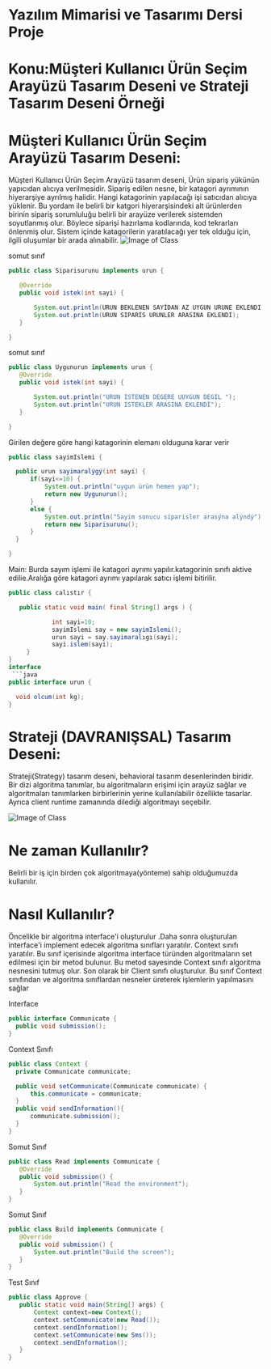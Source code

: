 # Yazılım Mimarisi ve Tasarımı Dersi Proje

# Konu:Müşteri Kullanıcı Ürün Seçim Arayüzü Tasarım Deseni ve Strateji Tasarım Deseni Örneği
  
# Müşteri Kullanıcı Ürün Seçim Arayüzü Tasarım Deseni:
  Müşteri Kullanıcı Ürün Seçim Arayüzü tasarım deseni, Ürün sipariş yükünün yapıcıdan alıcıya verilmesidir. Sipariş edilen nesne, bir katagori ayrımının hiyerarşiye ayrılmış halidir. Hangi katagorinin yapılacağı işi satıcıdan alıcıya yüklenir. Bu yordam ile belirli bir katgori hiyerarşisindeki alt ürünlerden birinin sipariş sorumluluğu belirli bir arayüze verilerek sistemden soyutlanmış olur. Böylece siparişi hazırlama kodlarında, kod tekrarları önlenmiş olur. Sistem içinde katagorilerin yaratılacağı yer tek olduğu için, ilgili oluşumlar bir arada alınabilir.
 ![Image of Class](https://github.com/omurgnr/TasarimDeseniProje/blob/master/urunclass.png)
 
 
 somut sınıf
 ```java
public class Siparisurunu implements urun {

	@Override
	public void istek(int sayi) {

		System.out.println(URUN BEKLENEN SAYİDAN AZ UYGUN URUNE EKLENDI !!! );
		System.out.println(URUN SIPARIS URUNLER ARASINA EKLENDI);
	}

}
```
somut sınıf
 ```java
public class Uygunurun implements urun {
	@Override
	public void istek(int sayi) {

		System.out.println("URUN ISTENEN DEGERE UUYGUN DEGIL ");
		System.out.println("URUN ISTEKLER ARASINA EKLENDİ");
	}

}
 ```
 Girilen değere göre hangi katagorinin elemanı olduguna karar verir 
  ```java
public class sayimIslemi {

	public urun sayimaralýgý(int sayi) {
		if(sayi<=10) {
			System.out.println("uygun ürün hemen yap");
			return new Uygunurun();
		}
		else {
			System.out.println("Sayim sonucu siparisler arasýna alýndý");
			return new Siparisurunu();
		}
	}

}
 ```
 Main:
 Burda sayım işlemi ile katagori ayrımı yapılır.katagorinin sınıfı aktive edilie.Aralığa göre katagori ayrımı yapılarak satıcı işlemi bitirilir.
  ```java
  public class calıstır {

	 public static void main( final String[] args ) {

	      	  int sayi=10;
	    	  sayimIslemi say = new sayimIslemi();
		      urun sayi = say.sayimaralıgı(sayi);
		      sayi.islem(sayi);
	   }
}
  interface
   ```java
 public interface urun {

	void olcum(int kg);
}
 
 ```
# Strateji (DAVRANIŞSAL) Tasarım Deseni:
 Strateji(Strategy) tasarım deseni, behavioral tasarım desenlerinden biridir. Bir dizi algoritma tanımlar, bu algoritmaların erişimi için arayüz sağlar ve algoritmaları tanımlarken birbirlerinin yerine kullanılabilir özellikte tasarlar. Ayrıca client runtime zamanında dilediği algoritmayı seçebilir. 
  
  
  ![Image of Class](https://github.com/omurgnr/TasarimDeseniProje/blob/master/strategyTasar%C4%B1mDeseni.png)
  


# Ne zaman Kullanılır?

Belirli bir iş için birden çok algoritmaya(yönteme) sahip olduğumuzda kullanılır.

# Nasıl Kullanılır?

Öncelikle bir algoritma interface'i oluşturulur .Daha sonra oluşturulan interface'i implement edecek algoritma sınıfları yaratılır. Context sınıfı yaratılır. Bu sınıf içerisinde algoritma interface türünden algoritmaların set edilmesi için bir metod bulunur. Bu metod sayesinde Context sınıfı algoritma nesnesini tutmuş olur. Son olarak bir Client sınıfı oluşturulur. Bu sınıf Context sınıfından ve algoritma sınıflardan nesneler üreterek işlemlerin yapılmasını sağlar 

Interface
  ```java
public interface Communicate {
    public void submission();
}
 
 ```
Context Sınıfı
  ```java
  public class Context {
    private Communicate communicate;

    public void setCommunicate(Communicate communicate) {
        this.communicate = communicate;
    }
    public void sendInformation(){
        communicate.submission();
    }
}

 ```
 Somut Sınıf
 ```java
 public class Read implements Communicate {
    @Override
    public void submission() {
        System.out.println("Read the environment");
    }
}

 ```
 Somut Sınıf
 ```java
 public class Build implements Communicate {
    @Override
    public void submission() {
        System.out.println("Build the screen");
    }
}

 ```
Test Sınıf
 ```java
public class Approve {
    public static void main(String[] args) {
        Context context=new Context();
        context.setCommunicate(new Read());
        context.sendInformation();
        context.setCommunicate(new Sms());
        context.sendInformation();
    }
}

  ```



















